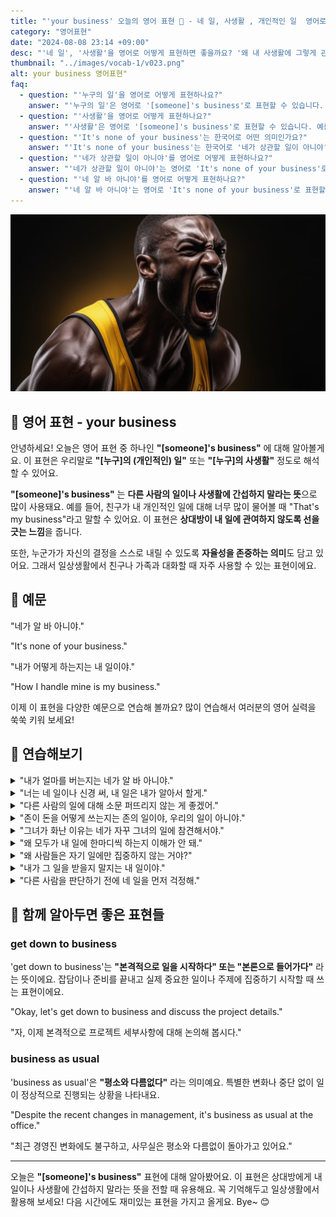 ```yaml
---
title: "'your business' 오늘의 영어 표현 🚷 - 네 일, 사생활 , 개인적인 일  영어로"
category: "영어표현"
date: "2024-08-08 23:14 +09:00"
desc: "'네 일', '사생활'을 영어로 어떻게 표현하면 좋을까요? '왜 내 사생활에 그렇게 관심이 많아?', '네 일이나 신경 써', '그건 내 일이야' 등을 영어로 표현하는 법을 배워봅시다. 다양한 예문을 통해서 연습하고 본인의 표현으로 만들어 보세요."
thumbnail: "../images/vocab-1/v023.png"
alt: your business 영어표현"
faq:
  - question: "'누구의 일'을 영어로 어떻게 표현하나요?"
    answer: "'누구의 일'은 영어로 '[someone]'s business'로 표현할 수 있습니다. 예를 들어, '그건 내 일이야'는 'That's my business'로 말할 수 있습니다."
  - question: "'사생활'을 영어로 어떻게 표현하나요?"
    answer: "'사생활'은 영어로 '[someone]'s business'로 표현할 수 있습니다. 예를 들어, '그건 그녀의 사생활이야'는 'That's her business'로 말할 수 있습니다."
  - question: "'It's none of your business'는 한국어로 어떤 의미인가요?"
    answer: "'It's none of your business'는 한국어로 '네가 상관할 일이 아니야', '네 알 바 아니야' 등으로 번역될 수 있습니다. 다른 사람이 간섭하지 말아야 할 때 사용하는 표현입니다."
  - question: "'네가 상관할 일이 아니야'를 영어로 어떻게 표현하나요?"
    answer: "'네가 상관할 일이 아니야'는 영어로 'It's none of your business'로 표현할 수 있습니다. 예를 들어, '왜 내 일에 간섭해? 그건 네가 상관할 일이 아니야'는 'Why are you interfering with my work? It's none of your business'로 말할 수 있습니다."
  - question: "'네 알 바 아니야'를 영어로 어떻게 표현하나요?"
    answer: "'네 알 바 아니야'는 영어로 'It's none of your business'로 표현할 수 있습니다. 예를 들어, '내가 무슨 일을 하든 그건 네 알 바 아니야'는 'Whatever I do is none of your business'로 말할 수 있습니다."
---
```


![your business](../images/vocab-1/v023-1.png)

## 🌟 영어 표현 - your business

안녕하세요! 오늘은 영어 표현 중 하나인 **"[someone]'s business"** 에 대해 알아볼게요. 이 표현은 우리말로 **"[누구]의 (개인적인) 일"** 또는 **"[누구]의 사생활"** 정도로 해석할 수 있어요.

**"[someone]'s business"** 는 **다른 사람의 일이나 사생활에 간섭하지 말라는 뜻**으로 많이 사용돼요. 예를 들어, 친구가 내 개인적인 일에 대해 너무 많이 물어볼 때 "That's my business"라고 말할 수 있어요. 이 표현은 **상대방이 내 일에 관여하지 않도록 선을 긋는 느낌**을 줍니다.

또한, 누군가가 자신의 결정을 스스로 내릴 수 있도록 **자율성을 존중하는 의미**도 담고 있어요. 그래서 일상생활에서 친구나 가족과 대화할 때 자주 사용할 수 있는 표현이에요.

<script async src="https://pagead2.googlesyndication.com/pagead/js/adsbygoogle.js?client=ca-pub-1465612013356152"
     crossorigin="anonymous"></script>
<!-- engple-horizontal-ad -->

<ins class="adsbygoogle"
     style="display:block"
     data-ad-client="ca-pub-1465612013356152"
     data-ad-slot="2106896038"
     data-ad-format="auto"
     data-full-width-responsive="true"></ins>

<script>
     (adsbygoogle = window.adsbygoogle || []).push({});
</script>

## 📖 예문

"네가 알 바 아니야."

"It's none of your business."

"내가 어떻게 하는지는 내 일이야."

"How I handle mine is my business."

이제 이 표현을 다양한 예문으로 연습해 볼까요? 많이 연습해서 여러분의 영어 실력을 쑥쑥 키워 보세요!

## 💬 연습해보기

<details>
<summary>"내가 얼마를 버는지는 네가 알 바 아니야."</summary>
<span>"It's none of your business how much I earn."</span>
</details>

<details>
<summary>"너는 네 일이나 신경 써, 내 일은 내가 알아서 할게."</summary>
<span>"Mind your business and let me worry about mine."</span>
</details>

<details>
<summary>"다른 사람의 일에 대해 소문 퍼뜨리지 않는 게 좋겠어."</summary>
<span>"You really shouldn't be <a href="/blog/in-english/164.gossip/">gossiping</a> about other people's business."</span>
</details>

<details>
<summary>"존이 돈을 어떻게 쓰는지는 존의 일이야, 우리의 일이 아니야."</summary>
<span>"It's John's business how he spends his money, not ours."</span>
</details>

<details>
<summary>"그녀가 화난 이유는 네가 자꾸 그녀의 일에 참견해서야."</summary>
<span>"She's upset because you keep prying into her business."</span>
</details>

<details>
<summary>"왜 모두가 내 일에 한마디씩 하는지 이해가 안 돼."</summary>
<span>"I don't understand why everyone thinks they have a say in my business."</span>
</details>

<details>
<summary>"왜 사람들은 자기 일에만 집중하지 않는 거야?"</summary>
<span>"Why can't people just <a href="/blog/in-english/186.focus-on/">focus on</a> their own business?"</span>
</details>

<details>
<summary>"내가 그 일을 받을지 말지는 내 일이야."</summary>
<span>"Whether I take that job or not is my business."</span>
</details>

<details>
<summary>"다른 사람을 판단하기 전에 네 일을 먼저 걱정해."</summary>
<span>"You should worry about your business before judging others."</span>
</details>

## 🤝 함께 알아두면 좋은 표현들

### get down to business

'get down to business'는 **"본격적으로 일을 시작하다" 또는 "본론으로 들어가다"** 라는 뜻이에요. 잡담이나 준비를 끝내고 실제 중요한 일이나 주제에 집중하기 시작할 때 쓰는 표현이에요.

"Okay, let's get down to business and discuss the project details."

"자, 이제 본격적으로 프로젝트 세부사항에 대해 논의해 봅시다."

### business as usual

'business as usual'은 **"평소와 다름없다"** 라는 의미예요. 특별한 변화나 중단 없이 일이 정상적으로 진행되는 상황을 나타내요.

"Despite the recent changes in management, it's business as usual at the office."

"최근 경영진 변화에도 불구하고, 사무실은 평소와 다름없이 돌아가고 있어요."

---

오늘은 **"[someone]'s business"** 표현에 대해 알아봤어요. 이 표현은 상대방에게 내 일이나 사생활에 간섭하지 말라는 뜻을 전할 때 유용해요. 꼭 기억해두고 일상생활에서 활용해 보세요! 다음 시간에도 재미있는 표현을 가지고 올게요. Bye~ 😊
